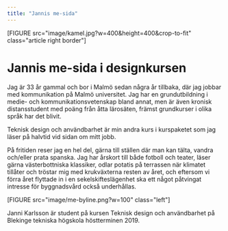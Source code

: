 ```yaml
---
title: "Jannis me-sida"
---
```

[FIGURE src="image/kamel.jpg?w=400&height=400&crop-to-fit" class="article right border"]

Jannis me-sida i designkursen
=========================

Jag är 33 år gammal och bor i Malmö sedan några år tillbaka, där jag jobbar med kommunikation på Malmö universitet. Jag har en grundutbildning i medie- och kommunikationsvetenskap bland annat, men är även kronisk distansstudent med poäng från åtta lärosäten, främst grundkurser i olika språk har det blivit.

Teknisk design och användbarhet är min andra kurs i kurspaketet som jag läser på halvtid vid sidan om mitt jobb.

På fritiden reser jag en hel del, gärna till ställen där man kan tälta, vandra och/eller prata spanska. Jag har årskort till både fotboll och teater, läser gärna västerbottniska klassiker, odlar potatis på terrassen när klimatet tillåter och tröstar mig med krukväxterna resten av året, och eftersom vi förra året flyttade in i en sekelskifteslägenhet ska ett något påtvingat intresse för byggnadsvård också underhållas.

<div class="byline">
[FIGURE src="image/me-byline.png?w=100" class="left"]

<p>Janni Karlsson är student på kursen Teknisk design och användbarhet på Blekinge tekniska högskola höstterminen 2019.</p>

</div>
